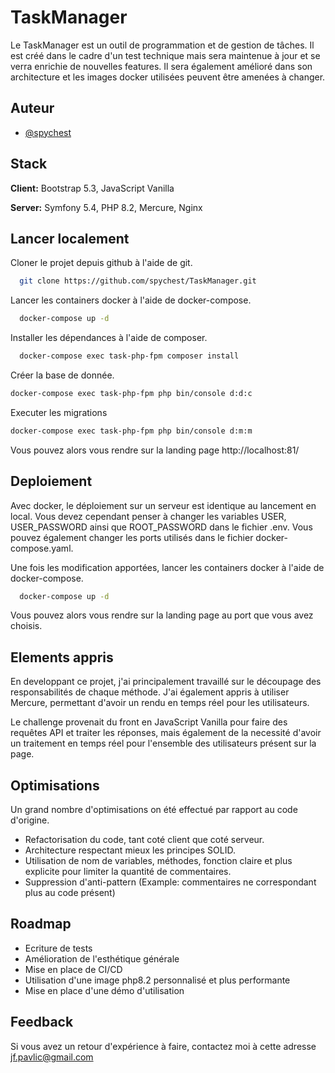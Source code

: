 
# TaskManager
Le TaskManager est un outil de programmation et de gestion de tâches. 
Il est créé dans le cadre d'un test technique mais sera maintenue à jour et se verra 
enrichie de nouvelles features. Il sera également amélioré dans son architecture et les 
images docker utilisées peuvent être amenées à changer.

## Auteur
- [@spychest](https://www.github.com/spychest)


## Stack
**Client:** Bootstrap 5.3, JavaScript Vanilla

**Server:** Symfony 5.4, PHP 8.2, Mercure, Nginx

## Lancer localement
Cloner le projet depuis github à l'aide de git.
```bash
  git clone https://github.com/spychest/TaskManager.git
```
Lancer les containers docker à l'aide de docker-compose.
```bash
  docker-compose up -d
```
Installer les dépendances à l'aide de composer.
```bash
  docker-compose exec task-php-fpm composer install
```
Créer la base de donnée.
```bash
docker-compose exec task-php-fpm php bin/console d:d:c
```
Executer les migrations
```bash
docker-compose exec task-php-fpm php bin/console d:m:m
```
Vous pouvez alors vous rendre sur la landing page http://localhost:81/


## Deploiement
Avec docker, le déploiement sur un serveur est identique au lancement en local. 
Vous devez cependant penser à changer les variables USER, USER_PASSWORD ainsi que 
ROOT_PASSWORD dans le fichier .env. Vous pouvez également changer les ports utilisés 
dans le fichier docker-compose.yaml.

Une fois les modification apportées, lancer les containers docker à l'aide de 
docker-compose.
```bash
  docker-compose up -d
```
Vous pouvez alors vous rendre sur la landing page au port que vous avez choisis.

## Elements appris
En developpant ce projet, j'ai principalement travaillé sur le découpage des 
responsabilités de chaque méthode. J'ai également appris à utiliser Mercure, 
permettant d'avoir un rendu en temps réel pour les utilisateurs.

Le challenge provenait du front en JavaScript Vanilla pour faire des requêtes API et 
traiter les réponses, mais également de la necessité d'avoir un traitement en temps 
réel pour l'ensemble des utilisateurs présent sur la page.

## Optimisations
Un grand nombre d'optimisations on été effectué par rapport au code d'origine.
- Refactorisation du code, tant coté client que coté serveur. 
- Architecture respectant mieux les principes SOLID. 
- Utilisation de nom de variables, méthodes, fonction claire et plus explicite pour limiter la quantité de commentaires.
- Suppression d'anti-pattern (Example: commentaires ne correspondant plus au code présent)

## Roadmap
- Ecriture de tests
- Amélioration de l'esthétique générale
- Mise en place de CI/CD
- Utilisation d'une image php8.2 personnalisé et plus performante
- Mise en place d'une démo d'utilisation


## Feedback
Si vous avez un retour d'expérience à faire, contactez moi à cette adresse jf.pavlic@gmail.com
